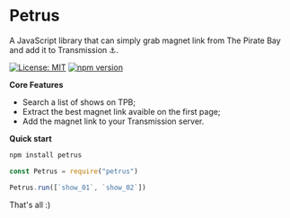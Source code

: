# Petrus

A JavaScript library that can simply grab magnet link from The Pirate Bay and add it to Transmission :anchor:.

[![License: MIT](https://img.shields.io/badge/license-MIT-blue.svg)](https://github.com/Wifsimster/petrus/blob/master/LICENSE)
[![npm version](https://badge.fury.io/js/petrus.svg)](https://www.npmjs.com/package/petrus)

**Core Features**

- Search a list of shows on TPB;
- Extract the best magnet link avaible on the first page;
- Add the magnet link to your Transmission server.

**Quick start**

```javascript
npm install petrus
```

```javascript
const Petrus = require("petrus")

Petrus.run([`show_01`, `show_02`])
```

That's all :)
